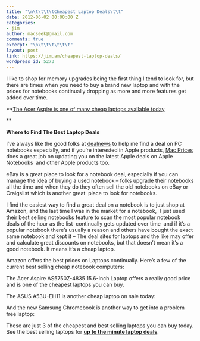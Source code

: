 ```yaml
---
title: "\n\t\t\t\tCheapest Laptop Deals\t\t"
date: 2012-06-02 00:00:00 Z
categories:
- jim
author: macseek@gmail.com
comments: true
excerpt: "\n\t\t\t\t\t\t"
layout: post
link: https://jim.am/cheapest-laptop-deals/
wordpress_id: 5273
---
```


I like to shop for memory upgrades being the first thing I tend to look for, but there are times when you need to buy a brand new laptop and with the prices for notebooks continually dropping as more and more features get added over time.




**[The Acer Aspire is one of many cheap laptops available today](http://www.amazon.com/gp/product/B007G7CO2C/ref=as_li_ss_tl?ie=UTF8&tag=ramseeker-20&linkCode=as2&camp=1789&creative=390957&creativeASIN=B007G7CO2C)




**




**Where to Find The Best Laptop Deals**




I’ve always like the good folks at [dealnews](http://www.dealnews.com) to help me find a deal on PC notebooks especially, and if you’re interested in Apple products, [Mac Prices](http://www.macprices.net) does a great job on updating you on the latest Apple deals on Apple Notebooks  and other Apple products too.




eBay is a great place to look for a notebook deal, especially if you can manage the idea of buying a used notebook – folks upgrade their notebooks all the time and when they do they often sell the old notebooks on eBay or Craigslist which is another great  place to look for notebooks.




I find the easiest way to find a great deal on a notebook is to just shop at Amazon, and the last time I was in the market for a notebook,  I just used their best selling notebooks feature to scan the most popular notebook deals of the hour as the list  continually gets updated over time  and if it’s a popular notebook there’s usually a reason and others have bought the exact same notebook and kept it – The deal sites for laptops and the like may offer and calculate great discounts on notebooks, but that doesn’t mean it’s a good notebook. It means it’s a cheap laptop.




Amazon offers the best prices on Laptops continually. Here’s a few of the current best selling cheap notebook computers:




The Acer Aspire AS5750Z-4835 15.6-Inch Laptop offers a really good price and is one of the cheapest laptops you can buy.




The ASUS A53U-EH11 is another cheap laptop on sale today:




And the new Samsung Chromebook is another way to get into a problem free laptop:




These are just 3 of the cheapest and best selling laptops you can buy today. See the best selling laptops for **[up to the minute laptop deals](http://www.amazon.com/gp/bestsellers/electronics/565108/?ie=UTF8&tag=ramseeker-20&linkCode=ur2&camp=1789&creative=390957)**.


		
